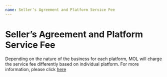 ```yaml
---
name: Seller’s Agreement and Platform Service Fee
---
```


# Seller’s Agreement and Platform Service Fee

Depending on the nature of the business for each platform, MOL will charge the service fee differently based on individual platform. For more information, please click [here](http://emarineonline.com)
